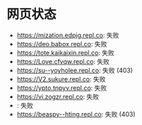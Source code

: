 # 网页状态
- https://mization.edpjg.repl.co: 失败
- https://deo.babox.repl.co: 失败
- https://tote.kaikaixin.repl.co: 失败
- https://Love.cfvqw.repl.co: 失败
- https://su--yoyholee.repl.co: 失败 (403)
- https://V2.sukure.repl.co: 失败
- https://ypto.tnpyv.repl.co: 失败
- https://vi.zogzr.repl.co: 失败
- : 失败
- https://beaspy--hting.repl.co: 失败 (403)
